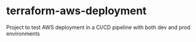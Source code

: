 # terraform-aws-deployment

Project to test AWS deployment in a CI/CD pipeline with both dev and prod environments

